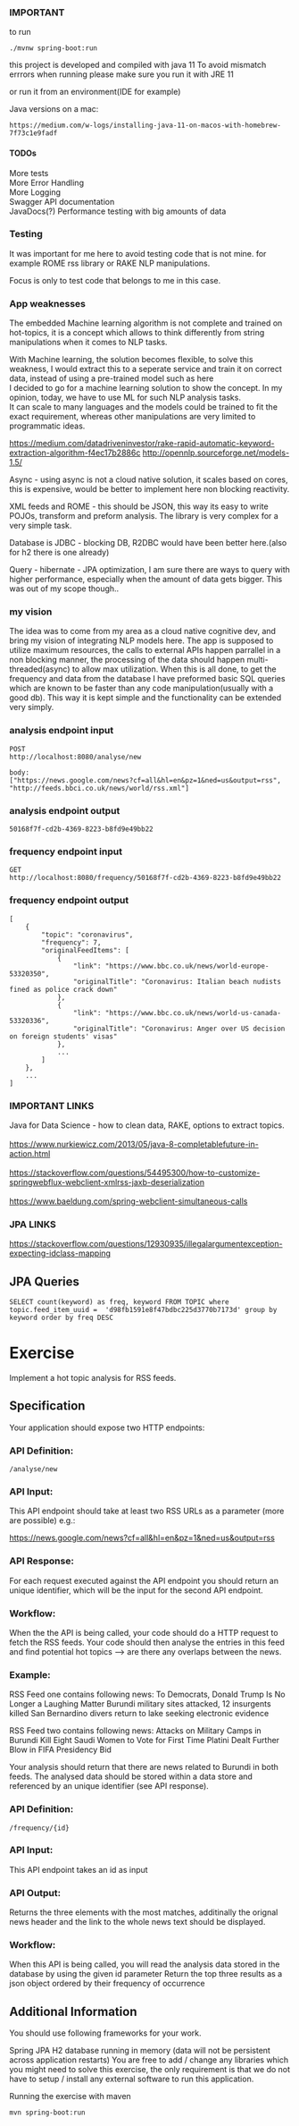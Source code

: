 ### IMPORTANT ###
to run

```./mvnw spring-boot:run```

this project is developed and compiled with java 11
To avoid mismatch errrors when running please make sure you run it with JRE 11

or run it from an environment(IDE for example)

Java versions on a mac:
```
https://medium.com/w-logs/installing-java-11-on-macos-with-homebrew-7f73c1e9fadf
```

#### TODOs ####
More tests <br>
More Error Handling <br>
More Logging <br>
Swagger API documentation <br>
JavaDocs(?)
Performance testing with big amounts of data

### Testing ###
It was important for me here to avoid testing code that is not mine. for example ROME rss library or RAKE NLP manipulations. <br>

Focus is only to test code that belongs to me in this case.

### App weaknesses ###
The embedded Machine learning algorithm is not complete and trained on hot-topics, it is a concept which allows to think differently from string manipulations when it comes to NLP tasks.

With Machine learning, the solution becomes flexible, to solve this weakness, I would extract this to a seperate service and train it on correct data, instead of using a pre-trained model such as here <br>
I decided to go for a machine learning solution to show the concept. In my opinion, today, we have to use ML for such NLP analysis tasks.<br>
It can scale to many languages and the models could be trained to fit the exact requirement, whereas other manipulations are very limited
to programmatic ideas.

https://medium.com/datadriveninvestor/rake-rapid-automatic-keyword-extraction-algorithm-f4ec17b2886c
http://opennlp.sourceforge.net/models-1.5/

Async - using async is not a cloud native solution, it scales based on cores, this is expensive, would be better to implement here non blocking reactivity.

XML feeds and ROME - this should be JSON, this way its easy to write POJOs, transform and preform analysis.
The library is very complex for a very simple task.

Database is JDBC - blocking DB, R2DBC would have been better here.(also for h2 there is one already)

Query - hibernate - JPA optimization, I am sure there are ways to query with higher performance, especially when the amount of data gets bigger. This was out of my scope though..

### my vision ###
The idea was to come from my area as a cloud native cognitive dev, and bring my vision of integrating NLP models here.
The app is supposed to utilize maximum resources, the calls to external APIs happen parrallel in a non blocking manner,
the processing of the data should happen multi-threaded(async) to allow max utilization. When this is all done,
to get the frequency and data from the database I have preformed basic SQL queries which are known to be faster than
any code manipulation(usually with a good db). This way it is kept simple and the functionality can be extended very simply.
### analysis endpoint input ###
```
POST
http://localhost:8080/analyse/new

body:
["https://news.google.com/news?cf=all&hl=en&pz=1&ned=us&output=rss", "http://feeds.bbci.co.uk/news/world/rss.xml"]
```

### analysis endpoint output ###
```
50168f7f-cd2b-4369-8223-b8fd9e49bb22
```

### frequency endpoint input ###
```
GET
http://localhost:8080/frequency/50168f7f-cd2b-4369-8223-b8fd9e49bb22
```
### frequency endpoint output ###

```
[
    {
        "topic": "coronavirus",
        "frequency": 7,
        "originalFeedItems": [
            {
                "link": "https://www.bbc.co.uk/news/world-europe-53320350",
                "originalTitle": "Coronavirus: Italian beach nudists fined as police crack down"
            },
            {
                "link": "https://www.bbc.co.uk/news/world-us-canada-53320336",
                "originalTitle": "Coronavirus: Anger over US decision on foreign students' visas"
            },
            ...
        ]
    },
    ...
]
```

### IMPORTANT LINKS ###

Java for Data Science - how to clean data, RAKE, options to extract topics.<br> <br>
https://www.nurkiewicz.com/2013/05/java-8-completablefuture-in-action.html <br><br>
https://stackoverflow.com/questions/54495300/how-to-customize-springwebflux-webclient-xmlrss-jaxb-deserialization <br><br>
https://www.baeldung.com/spring-webclient-simultaneous-calls

### JPA LINKS ###
https://stackoverflow.com/questions/12930935/illegalargumentexception-expecting-idclass-mapping
## JPA Queries ##
```
SELECT count(keyword) as freq, keyword FROM TOPIC where topic.feed_item_uuid =  'd98fb1591e8f47bdbc225d3770b7173d' group by keyword order by freq DESC
```

# Exercise

Implement a hot topic analysis for RSS feeds.

## Specification
Your application should expose two HTTP endpoints:

### API Definition: 

```
/analyse/new
```

### API Input:

This API endpoint should take at least two RSS URLs as a parameter (more are possible) e.g.:

https://news.google.com/news?cf=all&hl=en&pz=1&ned=us&output=rss

### API Response:

For each request executed against the API endpoint you should return an unique identifier, which will be the input for the second API endpoint.

### Workflow:

When the the API is being called, your code should do a HTTP request to fetch the RSS feeds.
Your code should then analyse the entries in this feed and find potential hot topics --> are there any overlaps between the news.

### Example:

RSS Feed one contains following news:
To Democrats, Donald Trump Is No Longer a Laughing Matter
Burundi military sites attacked, 12 insurgents killed
San Bernardino divers return to lake seeking electronic evidence

RSS Feed two contains following news:
Attacks on Military Camps in Burundi Kill Eight
Saudi Women to Vote for First Time
Platini Dealt Further Blow in FIFA Presidency Bid

Your analysis should return that there are news related to Burundi in both feeds.
The analysed data should be stored within a data store and referenced by an unique identifier (see API response).

### API Definition: 

```
/frequency/{id}
```

### API Input:

This API endpoint takes an id as input

### API Output:

Returns the three elements with the most matches, additinally the orignal news header and the link to the whole news text should be displayed.

### Workflow:

When this API is being called, you will read the analysis data stored in the database by using the given id parameter
Return the top three results as a json object ordered by their frequency of occurrence

## Additional Information
You should use following frameworks for your work.

Spring JPA
H2 database running in memory (data will not be persistent across application restarts)
You are free to add / change any libraries which you might need to solve this exercise, the only requirement is that we do not have to setup / install any external software to run this application.

Running the exercise with maven

```mvn spring-boot:run```
